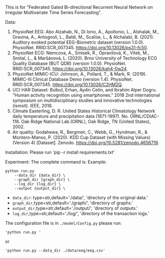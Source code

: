 This is for "Federated Gated Bi-directional Recurrent Neural Network on Irregular Multivariate Time Series Forecasting".

Data:
1. PhysioNet EEG: 	Abo Alzahab, N., Di Iorio, A., Apollonio, L., Alshalak, M., Gravina, A., Antognoli, L., Baldi, M., Scalise, L., & Alchalabi, B. (2021). Auditory evoked potential EEG-Biometric dataset (version 1.0.0). PhysioNet. RRID:SCR_007345. https://doi.org/10.13026/ps31-fc50.
2. PhysioNet ECG: Nemcova, A., Smisek, R., Opravilová, K., Vitek, M., Smital, L., & Maršánová, L. (2020). Brno University of Technology ECG Quality Database (BUT QDB) (version 1.0.0). PhysioNet. RRID:SCR_007345. https://doi.org/10.13026/kah4-0w24.
3. PhysioNet MIMIC-ICU:  	Johnson, A., Pollard, T., & Mark, R. (2019). MIMIC-III Clinical Database Demo (version 1.4). PhysioNet. RRID:SCR_007345. https://doi.org/10.13026/C2HM2Q.
4. UCI HAR Dataset: Bulbul, Erhan, Aydin Cetin, and Ibrahim Alper Dogru. "Human activity recognition using smartphones." 2018 2nd international symposium on multidisciplinary studies and innovative technologies (ismsit). IEEE, 2018.
5. Climate 	Easterling, D. R. United States Historical Climatology Network daily temperature and precipitation data (1871-1997). No. ORNL/CDIAC-118. Oak Ridge National Lab.(ORNL), Oak Ridge, TN (United States), 2002.
6. Air quality:  Godahewa, R., Bergmeir, C., Webb, G., Hyndman, R., & Montero-Manso, P. (2020). KDD Cup Dataset (with Missing Values) (Version 4) [Dataset]. Zenodo. https://doi.org/10.5281/zenodo.4656719.


Installation:
Please run 'pip -r install requirements.txt'

Experiment:
The complete command is:
Example:
```shell
python run.py 
    --data_dir {data_dir} \
    --graph_dir {graph_dir} \
    --log_dir {log_dir} \
    --output {output_dir} \
```

- `data_dir`: type=str,default='./data/', 'directory of the original data.'  
- `graph_dir`,type=str,default='./graph/', 'directory of graphs.'
- `output_dir`,type=str,default='./output/', 'directory of outputs.'
- `log_dir`,type=str,default='./log/', 'directory of the transaction logs.'


The configuration file is in `./model/Config.py`
please run:
```shell
'python run.py '
```
or
```shell
'python run.py --data_dir ./data/eeg/eeg.csv'
```
